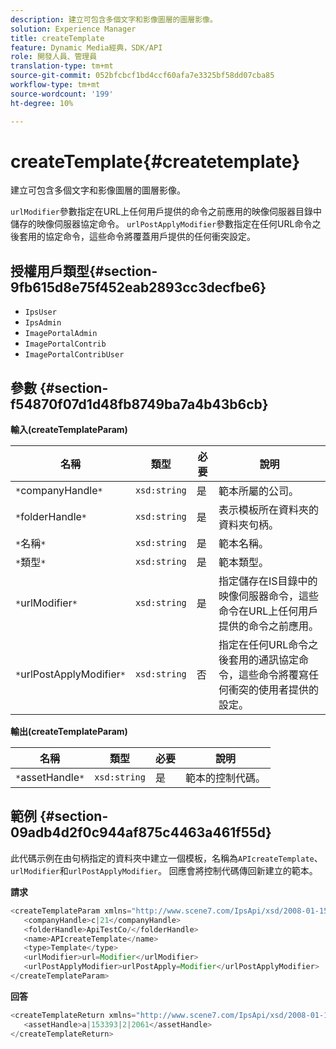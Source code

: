 ```yaml
---
description: 建立可包含多個文字和影像圖層的圖層影像。
solution: Experience Manager
title: createTemplate
feature: Dynamic Media經典，SDK/API
role: 開發人員、管理員
translation-type: tm+mt
source-git-commit: 052bfcbcf1bd4ccf60afa7e3325bf58dd07cba85
workflow-type: tm+mt
source-wordcount: '199'
ht-degree: 10%

---
```



# createTemplate{#createtemplate}

建立可包含多個文字和影像圖層的圖層影像。

`urlModifier`參數指定在URL上任何用戶提供的命令之前應用的映像伺服器目錄中儲存的映像伺服器協定命令。 `urlPostApplyModifier`參數指定在任何URL命令之後套用的協定命令，這些命令將覆蓋用戶提供的任何衝突設定。

## 授權用戶類型{#section-9fb615d8e75f452eab2893cc3decfbe6}

* `IpsUser`
* `IpsAdmin`
* `ImagePortalAdmin`
* `ImagePortalContrib`
* `ImagePortalContribUser`

## 參數 {#section-f54870f07d1d48fb8749ba7a4b43b6cb}

**輸入(createTemplateParam)**

| 名稱 | 類型 | 必要 | 說明 |
|---|---|---|---|
| `*`companyHandle`*` | `xsd:string` | 是 | 範本所屬的公司。 |
| `*`folderHandle`*` | `xsd:string` | 是 | 表示模板所在資料夾的資料夾句柄。 |
| `*`名稱`*` | `xsd:string` | 是 | 範本名稱。 |
| `*`類型`*` | `xsd:string` | 是 | 範本類型。 |
| `*`urlModifier`*` | `xsd:string` | 是 | 指定儲存在IS目錄中的映像伺服器命令，這些命令在URL上任何用戶提供的命令之前應用。 |
| `*`urlPostApplyModifier`*` | `xsd:string` | 否 | 指定在任何URL命令之後套用的通訊協定命令，這些命令將覆寫任何衝突的使用者提供的設定。 |

**輸出(createTemplateParam)**

| 名稱 | 類型 | 必要 | 說明 |
|---|---|---|---|
| `*`assetHandle`*` | `xsd:string` | 是 | 範本的控制代碼。 |

## 範例 {#section-09adb4d2f0c944af875c4463a461f55d}

此代碼示例在由句柄指定的資料夾中建立一個模板，名稱為`APIcreateTemplate`、`urlModifier`和`urlPostApplyModifier`。 回應會將控制代碼傳回新建立的範本。

**請求**

```java
<createTemplateParam xmlns="http://www.scene7.com/IpsApi/xsd/2008-01-15">
   <companyHandle>c|21</companyHandle>
   <folderHandle>ApiTestCo/</folderHandle>
   <name>APIcreateTemplate</name>
   <type>Template</type>
   <urlModifier>url=Modifier</urlModifier>
   <urlPostApplyModifier>urlPostApply=Modifier</urlPostApplyModifier>
</createTemplateParam>
```

**回答**

```java
<createTemplateReturn xmlns="http://www.scene7.com/IpsApi/xsd/2008-01-15">
   <assetHandle>a|153393|2|2061</assetHandle>
</createTemplateReturn>
```

